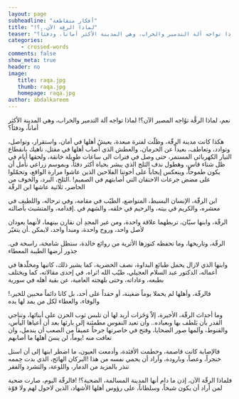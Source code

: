 ```yaml
---
layout: page
subheadline: "أفكار متقاطعة"
title: "!لماذا الرقة الآن..؟"
teaser: "نعم، لماذا الرقَّة توُاجه المصير الآن؟! لماذا تواجه آلة التدمير والخراب، وهي المدينة الأكثر أماناً، ودفئاً؟"
categories:
    - crossed-words
comments: false
show_meta: true
header: no
image:
   title: raqa.jpg
   thumb: raqa.jpg
   homepage: raqa.jpg
author: abdalkareem
---
```


نعم، لماذا الرقَّة توُاجه المصير الآن؟! لماذا تواجه آلة التدمير والخراب، وهي المدينة الأكثر أماناً، ودفئاً؟

هكذا كانت مدينة الرقّة، وظلّت لفترة مبعدة، يعيشُ أهلها في أمان، واستقرار، وتواصل، وتوادد، وتعاطف، بعيداً عن الحرمان، والعطش الذي أصاب أهلها في مقتل، ناهيك بانقطاع التيار الكهربائي المستمر، حتى وصل في فترات الى ساعات طويلة خانقة، ولحقها أيام في ظل شتاء قاسٍ، وهطول ندف الثلج الذي يبشر بحياة أكثر دفئاً، وبموسم زراعي نأمل أن يكون طموحاً، وينعكس إيجاباً على أخوتنا الفلاحين الذين عاشوا مرارة الواقع، وتحمّلوا على مضض جرعات الاحتقان التي أصابتهم في الصميم!
.الثلج، البرد، والخوف من الحاضر، ثلاثية عاشها ابن الرقّة

ابن الرقّة، الإنسان البسيط، المتواضع، الطيّب في مقامه، وفي ترحاله، واللطيف في معشره، والكريم في بيته، والرحيم في خلقه، والشهم في .إقدامه، والمتشبث بأصالته

الرقّة، وابنها سيّان، تربطهما علاقة واحدة، ومن غير المجدِ أن نقارن بينهما، لأنهما يعودان لأصل واحد، وروح واحدة، ومبدأ واحد، لايمكن .أن يتغيّر

.الرقّة، وتاريخها، وما تحفظه كنوزها الأثرية من روائع خالدة، ستظل شامخة، راسخة في جذور أرضها الطيبة المعطاء

وابنها الذي لازال يحمل طبائع البداوة، نصف الحضرية، كما يشير ذلك، كاتبها ومخلّدها في أعماله، الدكتور عبد السلام العجيلي، طيّب الله !ثراه، في إحدى مقالاته، كما ويختلف بطبعه، وعاداته، وحتى بلهجته العامية، عن بقية أهله في سورية

!فالرقّة، وأهلها لم يحملا يوماً ضغينة، أو حقداً على أحد، بل كانا دائماً محبين للخير، والوفاء، والعطاء لكل من يمد لها يده

وما أحداث الرقّة، الأخيرة، إلاّ وَخَزات أريد لها أن تلبس ثوب الحزن على أبنائها، وتناجي القدر بأن يَلطف بها وبعباده.. وأن تعيد النفوس مطمئنة إلى بارئها بعد أن أعياها اليأس، والقنوط، وآلمها صور الضحايا، وفتح في خاصرتها جرحاً عميقاً من الصعب أن يندمل، وان تعافت منه !يوماً، لن ينسَ أهلها ما أصابهم

فالإصابة كانت قاصمة، وحطمت الأفئدة، وأدمعت العيون، ما اضطر ابنها إلى أن استل خنجراً، وعصاً، وبارودة، وأراد أن يحمي نفسه من هذا !البركان الهائج، الذي بدت حِممه تنذر بالمزيد من الدمار، واللوعة، والتشرد والفقر

فلماذا الرقّة الآن، إذن ما دام أنها المدينة المسالمة، الضحية؟!
!فالرقّة اليوم، صارت ضحية لمن أراد أن يكون شيخاً، وسلطاناً، على رؤوس أهلها الأشهاد، الذين لاحول لهم ولا قوّة
